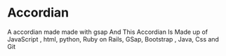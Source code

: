 # Accordian
A accordian made made with gsap
And This Accordian Is Made up of JavaScript , html, python, Ruby on Rails, GSap, Bootstrap , Java, Css and Git
